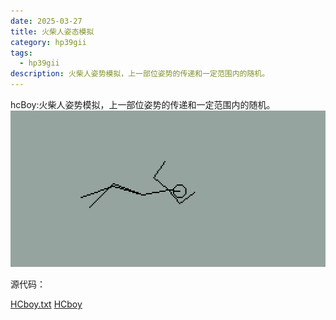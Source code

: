 ```yaml
---
date: 2025-03-27
title: 火柴人姿态模拟
category: hp39gii
tags:
  - hp39gii
description: 火柴人姿势模拟，上一部位姿势的传递和一定范围内的随机。
---
```

hcBoy:火柴人姿势模拟，上一部位姿势的传递和一定范围内的随机。
![left|320](/posts/files/Pasted%20image%2020250327235607.png)

源代码：

<a href="/code/HCboy.txt" download>HCboy.txt</a>
[HCboy](/code/HCboy.txt)
